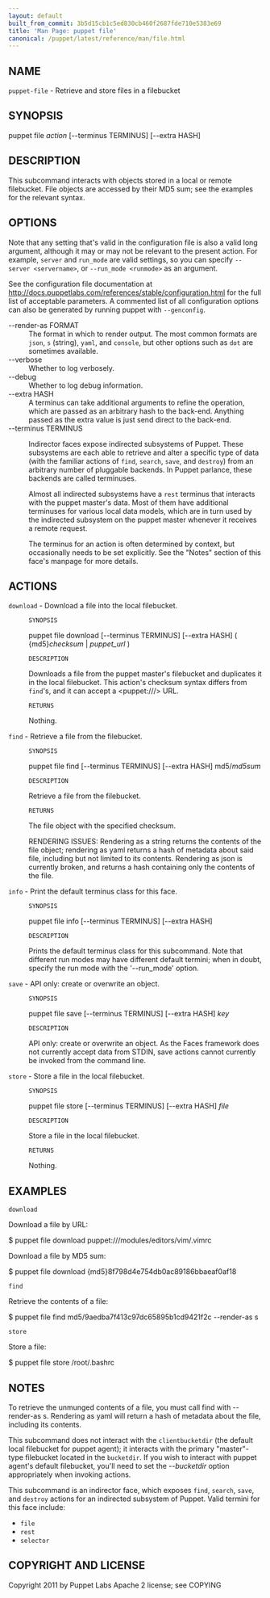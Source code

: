 ```yaml
---
layout: default
built_from_commit: 3b5d15cb1c5ed830cb460f2687fde710e5383e69
title: 'Man Page: puppet file'
canonical: /puppet/latest/reference/man/file.html
---
```


<div class='mp'>
<h2 id="NAME">NAME</h2>
<p class="man-name">
  <code>puppet-file</code> - <span class="man-whatis">Retrieve and store files in a filebucket</span>
</p>

<h2 id="SYNOPSIS">SYNOPSIS</h2>

<p>puppet file <var>action</var> [--terminus TERMINUS] [--extra HASH]</p>

<h2 id="DESCRIPTION">DESCRIPTION</h2>

<p>This subcommand interacts with objects stored in a local or remote
filebucket. File objects are accessed by their MD5 sum; see the
examples for the relevant syntax.</p>

<h2 id="OPTIONS">OPTIONS</h2>

<p>Note that any setting that's valid in the configuration
file is also a valid long argument, although it may or may not be
relevant to the present action. For example, <code>server</code> and <code>run_mode</code> are valid
settings, so you can specify <code>--server &lt;servername></code>, or
<code>--run_mode &lt;runmode></code> as an argument.</p>

<p>See the configuration file documentation at
<a href="http://docs.puppetlabs.com/references/stable/configuration.html" data-bare-link="true">http://docs.puppetlabs.com/references/stable/configuration.html</a> for the
full list of acceptable parameters. A commented list of all
configuration options can also be generated by running puppet with
<code>--genconfig</code>.</p>

<dl>
<dt>--render-as FORMAT</dt><dd>The format in which to render output. The most common formats are <code>json</code>,
<code>s</code> (string), <code>yaml</code>, and <code>console</code>, but other options such as <code>dot</code> are
sometimes available.</dd>
<dt>--verbose</dt><dd>Whether to log verbosely.</dd>
<dt class="flush">--debug</dt><dd>Whether to log debug information.</dd>
<dt>--extra HASH</dt><dd>A terminus can take additional arguments to refine the operation, which
are passed as an arbitrary hash to the back-end.  Anything passed as
the extra value is just send direct to the back-end.</dd>
<dt>--terminus TERMINUS</dt><dd><p>Indirector faces expose indirected subsystems of Puppet. These
subsystems are each able to retrieve and alter a specific type of data
(with the familiar actions of <code>find</code>, <code>search</code>, <code>save</code>, and <code>destroy</code>)
from an arbitrary number of pluggable backends. In Puppet parlance,
these backends are called terminuses.</p>

<p>Almost all indirected subsystems have a <code>rest</code> terminus that interacts
with the puppet master's data. Most of them have additional terminuses
for various local data models, which are in turn used by the indirected
subsystem on the puppet master whenever it receives a remote request.</p>

<p>The terminus for an action is often determined by context, but
occasionally needs to be set explicitly. See the "Notes" section of this
face's manpage for more details.</p></dd>
</dl>


<h2 id="ACTIONS">ACTIONS</h2>

<dl>
<dt><code>download</code> - Download a file into the local filebucket.</dt><dd><p><code>SYNOPSIS</code></p>

<p>puppet file download [--terminus TERMINUS]
[--extra HASH]
( {md5}<var>checksum</var> | <var>puppet_url</var> )</p>

<p><code>DESCRIPTION</code></p>

<p>Downloads a file from the puppet master's filebucket and duplicates it in
the local filebucket. This action's checksum syntax differs from <code>find</code>'s,
and it can accept a &lt;puppet:///> URL.</p>

<p><code>RETURNS</code></p>

<p>Nothing.</p></dd>
<dt><code>find</code> - Retrieve a file from the filebucket.</dt><dd><p><code>SYNOPSIS</code></p>

<p>puppet file find [--terminus TERMINUS] [--extra HASH] md5/<var>md5sum</var></p>

<p><code>DESCRIPTION</code></p>

<p>Retrieve a file from the filebucket.</p>

<p><code>RETURNS</code></p>

<p>The file object with the specified checksum.</p>

<p>RENDERING ISSUES: Rendering as a string returns the contents of the
file object; rendering as yaml returns a hash of metadata about said
file, including but not limited to its contents. Rendering as json
is currently broken, and returns a hash containing only the contents
of the file.</p></dd>
<dt><code>info</code> - Print the default terminus class for this face.</dt><dd><p><code>SYNOPSIS</code></p>

<p>puppet file info [--terminus TERMINUS] [--extra HASH]</p>

<p><code>DESCRIPTION</code></p>

<p>Prints the default terminus class for this subcommand. Note that different
run modes may have different default termini; when in doubt, specify the
run mode with the '--run_mode' option.</p></dd>
<dt><code>save</code> - API only: create or overwrite an object.</dt><dd><p><code>SYNOPSIS</code></p>

<p>puppet file save [--terminus TERMINUS] [--extra HASH] <var>key</var></p>

<p><code>DESCRIPTION</code></p>

<p>API only: create or overwrite an object. As the Faces framework does not
currently accept data from STDIN, save actions cannot currently be invoked
from the command line.</p></dd>
<dt><code>store</code> - Store a file in the local filebucket.</dt><dd><p><code>SYNOPSIS</code></p>

<p>puppet file store [--terminus TERMINUS] [--extra HASH] <var>file</var></p>

<p><code>DESCRIPTION</code></p>

<p>Store a file in the local filebucket.</p>

<p><code>RETURNS</code></p>

<p>Nothing.</p></dd>
</dl>


<h2 id="EXAMPLES">EXAMPLES</h2>

<p><code>download</code></p>

<p>Download a file by URL:</p>

<p>$ puppet file download puppet:///modules/editors/vim/.vimrc</p>

<p>Download a file by MD5 sum:</p>

<p>$ puppet file download {md5}8f798d4e754db0ac89186bbaeaf0af18</p>

<p><code>find</code></p>

<p>Retrieve the contents of a file:</p>

<p>$ puppet file find md5/9aedba7f413c97dc65895b1cd9421f2c --render-as s</p>

<p><code>store</code></p>

<p>Store a file:</p>

<p>$ puppet file store /root/.bashrc</p>

<h2 id="NOTES">NOTES</h2>

<p>To retrieve the unmunged contents of a file, you must call find with
--render-as s. Rendering as yaml will return a hash of metadata
about the file, including its contents.</p>

<p>This subcommand does not interact with the <code>clientbucketdir</code> (the default
local filebucket for puppet agent); it interacts with the primary
"master"-type filebucket located in the <code>bucketdir</code>. If you wish to
interact with puppet agent's default filebucket, you'll need to set
the <var>--bucketdir</var> option appropriately when invoking actions.</p>

<p>This subcommand is an indirector face, which exposes <code>find</code>, <code>search</code>, <code>save</code>,
and <code>destroy</code> actions for an indirected subsystem of Puppet. Valid termini for
this face include:</p>

<ul>
<li><code>file</code></li>
<li><code>rest</code></li>
<li><code>selector</code></li>
</ul>


<h2 id="COPYRIGHT-AND-LICENSE">COPYRIGHT AND LICENSE</h2>

<p>Copyright 2011 by Puppet Labs
Apache 2 license; see COPYING</p>

</div>
